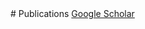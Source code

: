 <section class="thirteen columns" markdown="1">
# Publications
<a href="https://scholar.google.com/citations?user=X8YwFzIAAAAJ" class="btn btn-primary">
  <i class="ai ai-google-scholar"></i> Google Scholar
</a>

</section>